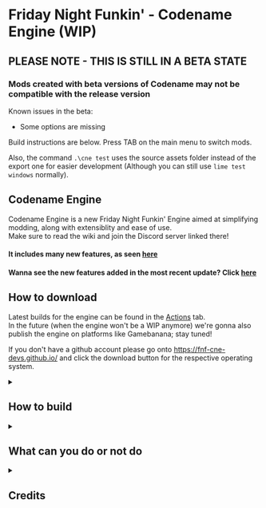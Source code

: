 # Friday Night Funkin' - Codename Engine (WIP)

## PLEASE NOTE - THIS IS STILL IN A BETA STATE
### Mods created with beta versions of Codename may not be compatible with the release version
Known issues in the beta:
- Some options are missing

Build instructions are below. Press TAB on the main menu to switch mods.

Also, the command `.\cne test` uses the source assets folder instead of the export one for easier development (Although you can still use `lime test windows` normally).

## Codename Engine

Codename Engine is a new Friday Night Funkin' Engine aimed at simplifying modding, along with extensiblity and ease of use.<br>
Make sure to read the wiki and join the Discord server linked there!<br>
#### It includes many new features, as seen [here](FEATURES.md)<br>
#### Wanna see the new features added in the most recent update? Click [here](PATCHNOTES.md)<br>

## How to download

Latest builds for the engine can be found in the [Actions](https://github.com/YoshiCrafter29/CodenameEngine/actions) tab.<br>
In the future (when the engine won't be a WIP anymore) we're gonna also publish the engine on platforms like Gamebanana; stay tuned!

If you don't have a github account please go onto https://fnf-cne-devs.github.io/ and click the download button for the respective operating system.

<details>
  <summary><h2>How to build</h2></summary>

> **Open the instructions for your platform**
<details>
    <summary>Windows</summary>

##### Tested on Windows 10 21H2
1. Install [version 4.2.5 of Haxe](https://haxe.org/download/version/4.2.5/).
2. Download and install [`git-scm`](https://git-scm.com/download/win).
    - Leave all installation options as default.
3. Run `update.bat` using cmd or double-clicking it, and wait for the libraries to install.
4. Once the libraries are installed, run `haxelib run lime test windows` to compile and launch the game (may take a long time)
    - ℹ You can run `haxelib run lime setup` to make the lime command global, allowing you to execute `lime test windows` directly.
</details>
<details>
    <summary>Linux</summary>

##### Requires testing
1. Install [version 4.2.5 of Haxe](https://haxe.org/download/version/4.2.5/).
2. Install `g++`, if not present already.
3. Download and install [`git-scm`](https://git-scm.com/download/linux).
4. Open a terminal in the Codename Engine source folder, and run `update.sh`.
5. Once the libraries are installed, run `haxelib run lime test linux` to compile and launch the game (may take a long time)
    - ℹ You can run `haxelib run lime setup` to make the lime command global, allowing you to execute `lime test linux` directly.
</details>
<details>
    <summary>MacOS</summary>

##### Requires testing
1. Install [version 4.2.5 of Haxe](https://haxe.org/download/version/4.2.5/).
2. Install `Xcode` to allow C++ app building.
3. Download and install [`git-scm`](https://git-scm.com/download/mac).
4. Open a terminal in the Codename Engine source folder, and run `update.sh`.
5. Once the libraries are installed, run `haxelib run lime test mac` to compile and launch the game (may take a long time)
    - ℹ You can run `haxelib run lime setup` to make the lime command global, allowing you to execute `lime test mac` directly.
</details>
</details>

<details>
  <summary><h2>What can you do or not do</h2></summary>

  ### You can:
  - Download and play the engine with its mods and modpacks
  - Mod and fork the engine (without using it for illicit purposes)
  - Contribute to the engine (for example through *Pull Requests*, *Issues*, etc)
  - Create a sub engine with Codename Engine as **TEMPLATE** with **CREDITS** (for example leaving the *credits menu submenu with the GitHub contributors* and putting the *[main devs](https://github.com/FNF-CNE-Devs)* in a *README* specifying that it's a *sub engine from Codename Engine*)
  - Release excutable mods that use Codename Engine as source (Specifing that uses Codename Engine by for example the same way written above this)
  - Release modpacks

  ### You can't:
  - Create a *side/new/etc* engine (or mod that doesn't use Codename Engine) using Codename Engine's code
  - Steal code from Codename Engine for another different project that is not Codename Engine related (Codename Engine mods excluded) without properly crediting
  - Release the entire Codename Engine on platforms (Mods that use Codename Engine as source are fine, if it's specified even better)

  #### *If you need more info or feel like asking to do something which is not listed here, ask us directly on our discord (linked on the website)!*
</details>

<details>
  <summary><h2>Credits</h2></summary>

- Credits to [Ne_Eo](https://twitter.com/Ne_Eo_Twitch) and the [3D-HaxeFlixel](https://github.com/lunarcleint/3D-HaxeFlixel) repository for Away3D Flixel support
- Credits to the [FlxAnimate](https://github.com/Dot-Stuff/flxanimate) team for the Animate Atlas support
- Credits to Smokey555 for the backup Animate Atlas to spritesheet code
- Credits to MAJigsaw77 for [hxvlc](https://github.com/MAJigsaw77/hxvlc) (video cutscene/mp4 support) and [hxdiscord_rpc](https://github.com/MAJigsaw77/hxdiscord_rpc) (discord rpc integration)
</details>
